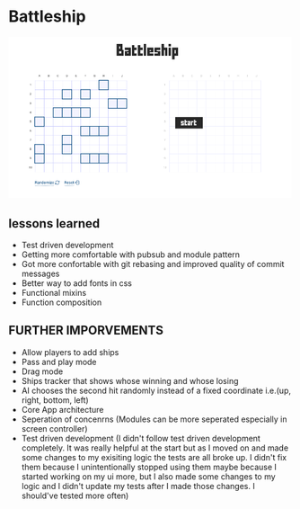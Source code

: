 # Battleship

![Screenshot](./src/assets/screenshot.png)

## lessons learned

- Test driven development
- Getting more comfortable with pubsub and module pattern
- Got more confortable with git rebasing and improved quality of commit messages
- Better way to add fonts in css
- Functional mixins
- Function composition

## FURTHER IMPORVEMENTS

- Allow players to add ships
- Pass and play mode
- Drag mode
- Ships tracker that shows whose winning and whose losing
- AI chooses the second hit randomly instead of a fixed coordinate i.e.(up, right, bottom, left)
- Core App architecture
- Seperation of concenrns (Modules can be more seperated especially in screen controller)
- Test driven development (I didn't follow test driven development completely. It was really helpful at the start but as I moved on and made some changes to my exisiting logic the tests are all broke up. I didn't fix them because I unintentionally stopped using them maybe because I started working on my ui more, but I also made some changes to my logic and I didn't update my tests after I made those changes. I should've tested more often)
